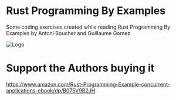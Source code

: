 # Rust Programming By Examples
Some coding exercises created while reading Rust Programming By Examples by  Antoni Boucher and Guillaume Gomez

![Logo](https://m.media-amazon.com/images/I/51JRudGk+yL.jpg)

# Support the Authors buying it
https://www.amazon.com/Rust-Programming-Example-concurrent-applications-ebook/dp/B075V9B2JH

